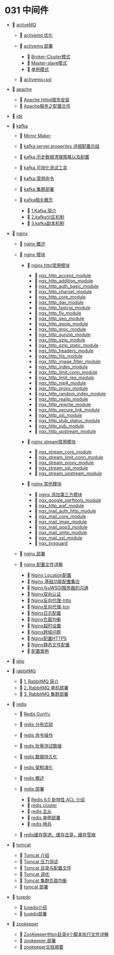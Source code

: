 # 031 中间件

* 📑 [activeMQ](siyuan://blocks/20231110105237-8sq0y3z)

  * 📄 [activemq 优化](siyuan://blocks/20231110105237-br404dd)
  * 📑 [activemq 部署](siyuan://blocks/20231110105237-w2d9iw3)

    * 📄 [Broker-Cluster模式](siyuan://blocks/20240507140430-cn74j01)
    * 📄 [Master-slave模式](siyuan://blocks/20240507140248-ehmmmug)
    * 📄 [单例模式](siyuan://blocks/20240507135745-15h5hxl)
  * 📄 [activemq+ssl](siyuan://blocks/20231110105237-8co62y1)
* 📑 [apache](siyuan://blocks/20240806102538-v4xkov1)

  * 📄 [Apache httpd服务安装](siyuan://blocks/20240814104529-hjfkfdn)
  * 📄 [Apache服务之配置文件](siyuan://blocks/20240806105304-k4ickxi)
* 📄 [jdk](siyuan://blocks/20231110105237-09fzlxw)
* 📑 [kafka](siyuan://blocks/20231110105237-886v0bv)

  * 📄 [Mirror Maker](siyuan://blocks/20241104172151-g30rjfd)
  * 📄 [kafka server.properties 详细配置总结](siyuan://blocks/20240830150728-d0zgc5x)
  * 📄 [kafka 历史数据清理策略以及配置](siyuan://blocks/20241010144143-ahvab0m)
  * 📄 [kafka 可视化测试工具](siyuan://blocks/20240829162804-zek8n9s)
  * 📄 [kafka 常用命令](siyuan://blocks/20241014165315-32au59r)
  * 📄 [kafka 集群部署](siyuan://blocks/20231110105237-1dmh9kh)
  * 📑 [kafka相关概念](siyuan://blocks/20241124210753-mcnu39u)

    * 📄 [1.Kafka 简介](siyuan://blocks/20241124210959-4lmqxnv)
    * 📄 [2.kafka分区机制](siyuan://blocks/20241124210829-eht3mu2)
    * 📄 [3.kafka副本机制](siyuan://blocks/20241124210911-rt10kyc)
* 📑 [nginx](siyuan://blocks/20231110105237-odeol88)

  * 📄 [nginx 概述](siyuan://blocks/20231110105237-gunyevw)
  * 📑 [nginx 模块](siyuan://blocks/20231110105237-nbdeb80)

    * 📑 [nginx http常用模块](siyuan://blocks/20240408214315-0o0vl48)

      * 📄 [ngx_http_access_module](siyuan://blocks/20240801110838-hqg8ve4)
      * 📄 [ngx_http_addition_module](siyuan://blocks/20240801110733-8shexyd)
      * 📄 [ngx_http_auth_basic_module](siyuan://blocks/20240801105940-zispoh5)
      * 📄 [ngx_http_charset_module](siyuan://blocks/20240801113700-t7a3xx2)
      * 📄 [ngx_http_core_module](siyuan://blocks/20240801110855-jfd4rt1)
      * 📄 [ngx_http_dav_module](siyuan://blocks/20240801105808-vep8qge)
      * 📄 [ngx_http_fastcgi_module](siyuan://blocks/20240801105542-p2cntbu)
      * 📄 [ngx_http_flv_module](siyuan://blocks/20240801105409-qvcj1u9)
      * 📄 [ngx_http_geo_module](siyuan://blocks/20240801105346-4unv9lu)
      * 📄 [ngx_http_geoip_module](siyuan://blocks/20240801105306-xv5q8cq)
      * 📄 [ngx_http_grpc_module](siyuan://blocks/20240801105139-d160vge)
      * 📄 [ngx_http_gunzip_module](siyuan://blocks/20240801105051-6re5rj7)
      * 📄 [ngx_http_gzip_module](siyuan://blocks/20240801102846-ycaf1sq)
      * 📄 [ngx_http_gzip_static_module](siyuan://blocks/20240801103252-1a8dko2)
      * 📄 [ngx_http_headers_module](siyuan://blocks/20240801103353-qkrwvc2)
      * 📄 [ngx_http_hls_module](siyuan://blocks/20240801103620-e2tm453)
      * 📄 [ngx_http_image_filter_module](siyuan://blocks/20240801103740-35xflh1)
      * 📄 [ngx_http_index_module](siyuan://blocks/20240801103839-1jzwjlt)
      * 📄 [ngx_http_limit_conn_module](siyuan://blocks/20240801103930-hyno3pe)
      * 📄 [ngx_http_limit_req_module](siyuan://blocks/20240801104057-b4u0wil)
      * 📄 [ngx_http_mp4_module](siyuan://blocks/20240801104943-bg3pb6z)
      * 📄 [ngx_http_proxy_module](siyuan://blocks/20240801112740-7fnjs1i)
      * 📄 [ngx_http_random_index_module](siyuan://blocks/20240801113202-4nknv1m)
      * 📄 [ngx_http_realip_module](siyuan://blocks/20240801113236-ecafs7j)
      * 📄 [ngx_http_rewrite_module](siyuan://blocks/20240801113321-q3dcmu7)
      * 📄 [ngx_http_secure_link_module](siyuan://blocks/20240801113412-xe36z7y)
      * 📄 [ngx_http_ssl_module](siyuan://blocks/20240801104241-sn9k8yj)
      * 📄 [ngx_http_stub_status_module](siyuan://blocks/20240801104456-w01i9el)
      * 📄 [ngx_http_sub_module](siyuan://blocks/20240801104739-deje94l)
      * 📄 [ngx_http_upstream_module](siyuan://blocks/20240801104804-j9io6hm)
    * 📑 [nginx stream常用模块](siyuan://blocks/20240801111611-up8j369)

      * 📄 [ngx_stream_core_module](siyuan://blocks/20240801111842-ybg3f0j)
      * 📄 [ngx_stream_limit_conn_module](siyuan://blocks/20240801112214-jpvxksb)
      * 📄 [ngx_stream_proxy_module](siyuan://blocks/20240801111943-8p4oz03)
      * 📄 [ngx_stream_ssl_module ](siyuan://blocks/20240801111645-ouuxh0q)
      * 📄 [ngx_stream_upstream_module](siyuan://blocks/20240801112117-ue0nqkf)
    * 📑 [nginx 其他模块](siyuan://blocks/20240801113800-y26ez97)

      * 📄 [nginx 添加第三方模块](siyuan://blocks/20240408214246-htrs4md)
      * 📄 [ngx_google_perftools_module](siyuan://blocks/20240801114023-da8xftm)
      * 📄 [ngx_http_waf_module](siyuan://blocks/20240408214513-q99b4m1)
      * 📄 [ngx_mail_auth_http_module](siyuan://blocks/20240801114200-f6fv3nf)
      * 📄 [ngx_mail_core_module](siyuan://blocks/20240801114118-b8f1k8u)
      * 📄 [ngx_mail_imap_module](siyuan://blocks/20240801114359-dck3r6e)
      * 📄 [ngx_mail_pop3_module](siyuan://blocks/20240801114423-oa0i8cd)
      * 📄 [ngx_mail_smtp_module](siyuan://blocks/20240801114444-9hyz382)
      * 📄 [ngx_mail_ssl_module](siyuan://blocks/20240801114249-nq8wwgf)
      * 📄 [ngx_sysguard](siyuan://blocks/20240801115341-feoxhv2)
  * 📄 [nginx 部署](siyuan://blocks/20231110105237-0gz5zay)
  * 📑 [nginx 配置文件详解](siyuan://blocks/20231110105237-hb5oa1m)

    * 📄 [Nginx Location配置](siyuan://blocks/20240801141732-2y8nh4m)
    * 📄 [Nginx 基础功能配置集合](siyuan://blocks/20231110105237-a779ski)
    * 📄 [Nginx与uWSGI服务器的沟通](siyuan://blocks/20240801142155-4l40gf4)
    * 📄 [Nginx双向认证](siyuan://blocks/20231110105237-8uzmy1l)
    * 📄 [Nginx反向代理-http](siyuan://blocks/20231110105237-x20efse)
    * 📄 [Nginx反向代理-tcp](siyuan://blocks/20231110105237-yyxt7uz)
    * 📄 [Nginx日志配置](siyuan://blocks/20240801142004-571rmg7)
    * 📄 [Nginx负载均衡](siyuan://blocks/20240801142102-6ajyu1v)
    * 📄 [Nginx超时设置](siyuan://blocks/20240801142023-1ilarhh)
    * 📄 [Nginx跨域问题](siyuan://blocks/20240321203341-ncktrie)
    * 📄 [Nginx配置HTTPS](siyuan://blocks/20240801141924-g9hldza)
    * 📄 [Nginx静态文件配置](siyuan://blocks/20240801141831-veg230h)
    * 📄 [配置案例](siyuan://blocks/20240910101400-s9d8vsr)
* 📄 [php](siyuan://blocks/20231110105237-1n4jd2x)
* 📑 [rabbitMQ](siyuan://blocks/20240812174824-l8v7z3w)

  * 📄 [1. RabbitMQ 简介](siyuan://blocks/20240812174849-1l657ex)
  * 📄 [2. RabbitMQ 单机部署](siyuan://blocks/20240812174920-pdx6uoh)
  * 📄 [3. RabbitMQ 集群部署](siyuan://blocks/20240812175849-xfd1h3i)
* 📑 [redis](siyuan://blocks/20231110105237-k9r2pff)

  * 📄 [Redis GunYu](siyuan://blocks/20241104172209-7oss1jh)
  * 📄 [redis 分布式锁](siyuan://blocks/20231110105237-9gqc4t8)
  * 📄 [redis 命令操作](siyuan://blocks/20231110105237-6gix5ks)
  * 📄 [redis 批量测试数据](siyuan://blocks/20231114174539-5c7huc9)
  * 📄 [redis 数据持久化](siyuan://blocks/20231110105237-urb1pil)
  * 📄 [redis 架构演化](siyuan://blocks/20231110105237-5buk4p8)
  * 📄 [redis 概述](siyuan://blocks/20231110105237-ygxmj09)
  * 📑 [redis 部署](siyuan://blocks/20241012162553-q6b9wek)

    * 📄 [Redis 6.0 新特性 ACL 介绍 ](siyuan://blocks/20241014141409-jhiwmi0)
    * 📄 [redis cluster](siyuan://blocks/20241012162630-tv68iqs)
    * 📄 [redis 主从](siyuan://blocks/20241012162607-yuzgo49)
    * 📄 [redis 单例部署](siyuan://blocks/20231110105237-4madtae)
    * 📄 [redis 哨兵](siyuan://blocks/20241012162620-0lf58fn)
  * 📄 [redis缓存穿透、缓存击穿、缓存雪崩](siyuan://blocks/20240405223554-vycvbtk)
* 📑 [tomcat](siyuan://blocks/20231110105237-hd8jgyj)

  * 📄 [Tomcat 介绍](siyuan://blocks/20231110105237-qa0bhz9)
  * 📄 [Tomcat 压力测试](siyuan://blocks/20231110105237-xegxqhz)
  * 📄 [Tomcat 目录与配置文件](siyuan://blocks/20231110105237-ulu3gr7)
  * 📄 [Tomcat 调优](siyuan://blocks/20231110105237-eofwr3c)
  * 📄 [Tomcat 集群负载均衡](siyuan://blocks/20231110105237-i0w629w)
  * 📄 [tomcat 部署](siyuan://blocks/20231110105237-3uidtxq)
* 📑 [tuxedo](siyuan://blocks/20240507142715-no3xxla)

  * 📄 [tuxedo介绍](siyuan://blocks/20231110105237-wmvh67s)
  * 📄 [tuxedo部署](siyuan://blocks/20240507152735-q9wbkpx)
* 📑 [zookeeper](siyuan://blocks/20241012101847-u2954g5)

  * 📄 [ZooKeeper中bin目录4个脚本执行文件详解](siyuan://blocks/20241014144909-85dhr91)
  * 📄 [zookeeper 部署](siyuan://blocks/20231110105237-xah50sz)
  * 📄 [zookeeper文档摘要](siyuan://blocks/20241012101910-8f4gzd4)

　　‍

　　‍
